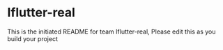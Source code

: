 # Iflutter-real
This is the initiated README for team Iflutter-real, Please edit this as you build your project
